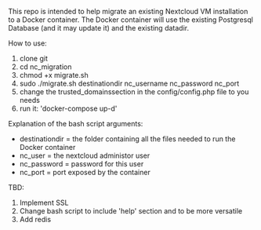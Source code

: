 This repo is intended to help migrate an existing Nextcloud VM installation to a Docker container.
The Docker container will use the existing Postgresql Database (and it may update it) and the existing datadir.

How to use:
1. clone git
2. cd nc_migration
3. chmod +x migrate.sh
4. sudo ./migrate.sh destinationdir nc_username nc_password nc_port
5. change the trusted_domainssection in the config/config.php file to you needs
6. run it: 'docker-compose up-d'

Explanation of the bash script arguments:
- destinationdir = the folder containing all the files needed to run the Docker container
- nc_user = the nextcloud administor user
- nc_password = password for this user
- nc_port = port exposed by the container


TBD:
1. Implement SSL
2. Change bash script to include 'help' section and to be more versatile
3. Add redis
